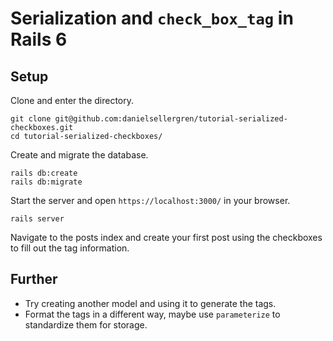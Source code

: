 # Serialization and `check_box_tag` in Rails 6

## Setup

Clone and enter the directory.

    git clone git@github.com:danielsellergren/tutorial-serialized-checkboxes.git
    cd tutorial-serialized-checkboxes/

Create and migrate the database.

    rails db:create
    rails db:migrate

Start the server and open `https://localhost:3000/` in your browser.

    rails server

Navigate to the posts index and create your first post using the checkboxes to fill out the tag information.

## Further

* Try creating another model and using it to generate the tags.
* Format the tags in a different way, maybe use `parameterize` to standardize them for storage.